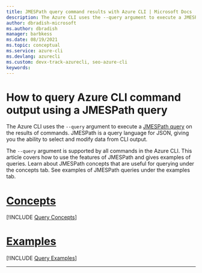 ```yaml
---
title: JMESPath query command results with Azure CLI | Microsoft Docs
description: The Azure CLI uses the --query argument to execute a JMESPath query on the results of commands. Learn how to use the features of JMESPath in this article.
author: dbradish-microsoft
ms.author: dbradish
manager: barbkess
ms.date: 08/19/2021
ms.topic: conceptual
ms.service: azure-cli
ms.devlang: azurecli
ms.custom: devx-track-azurecli, seo-azure-cli
keywords:
---
```

# How to query Azure CLI command output using a JMESPath query

The Azure CLI uses the `--query` argument to execute a [JMESPath query](http://jmespath.org) on the results of commands. JMESPath is a query language for JSON, giving you the ability to select and modify data from CLI output.

The `--query` argument is supported by all commands in the Azure CLI. This article covers how to use the features of JMESPath and gives examples of queries. Learn about JMESPath concepts that are useful for querying under the concepts tab. See examples of JMESPath queries under the examples tab.

# [Concepts](#tab/concepts)

[!INCLUDE [Query Concepts](includes/query-azure-cli-concepts.md)]

# [Examples](#tab/examples)

[!INCLUDE [Query Examples](includes/query-azure-cli-examples.md)]

---

